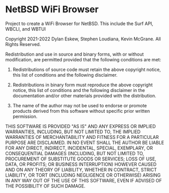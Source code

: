 # NetBSD WiFi Browser

Project to create a WiFi Browser for NetBSD. This include the Surf API, WBCLI, and WBTUI


Copyright 2021-2022 Dylan Eskew, Stephen Loudiana, Kevin McGrane. All Rights Reserved.

Redistribution and use in source and binary forms, with or without modification, are permitted provided that the following conditions are met:

  1. Redistributions of source code must retain the above copyright notice, this list of conditions and the following disclaimer.

  2. Redistributions in binary form must reproduce the above copyright notice, this list of conditions and the following disclaimer in the documentation and/or other materials provided with the distribution.

  3. The name of the author may not be used to endorse or promote products derived from this software without specific prior written permission.

THIS SOFTWARE IS PROVIDED "AS IS" AND ANY EXPRESS OR IMPLIED WARRANTIES, INCLUDING, BUT NOT LIMITED TO, THE IMPLIED WARRANTIES
OF MERCHANTABILITY AND FITNESS FOR A PARTICULAR PURPOSE ARE DISCLAIMED. IN NO EVENT SHALL THE AUTHOR BE LIABLE FOR ANY DIRECT,
INDIRECT, INCIDENTAL, SPECIAL, EXEMPLARY, OR CONSEQUENTIAL DAMAGES (INCLUDING, BUT NOT LIMITED TO, PROCUREMENT OF SUBSTITUTE
GOODS OR SERVICES; LOSS OF USE, DATA, OR PROFITS; OR BUSINESS INTERRUPTION) HOWEVER CAUSED AND ON ANY THEORY OF LIABILITY,
WHETHER IN CONTRACT, STRICT LIABILITY, OR TORT (INCLUDING NEGLIGENCE OR OTHERWISE) ARISING IN ANY WAY OUT OF THE USE OF THIS
SOFTWARE, EVEN IF ADVISED OF THE POSSIBILITY OF SUCH DAMAGE.
